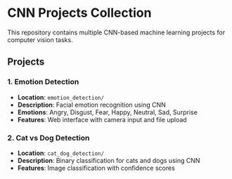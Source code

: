 # CNN Projects Collection

This repository contains multiple CNN-based machine learning projects for computer vision tasks.

## Projects

### 1. Emotion Detection

- **Location**: `emotion_detection/`
- **Description**: Facial emotion recognition using CNN
- **Emotions**: Angry, Disgust, Fear, Happy, Neutral, Sad, Surprise
- **Features**: Web interface with camera input and file upload

### 2. Cat vs Dog Detection

- **Location**: `cat_dog_detection/`
- **Description**: Binary classification for cats and dogs using CNN
- **Features**: Image classification with confidence scores
